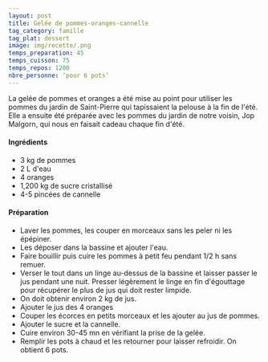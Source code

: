 ```yaml
---
layout: post
title: Gelée de pommes-oranges-cannelle
tag_category: famille
tag_plat: dessert
image: img/recette/.png
temps_preparation: 45
temps_cuisson: 75
temps_repos: 1200
nbre_personne: ‘pour 6 pots’
---
```

La gelée de pommes et oranges a été mise au point pour utiliser les pommes du jardin de Saint-Pierre qui tapissaient la pelouse à la fin de l'été. Elle a ensuite été préparée avec les pommes du jardin de notre voisin, Jop Malgorn, qui nous en faisait cadeau chaque fin d'été.

#### Ingrédients
* 3 kg de pommes
* 2 L d'eau
* 4 oranges
* 1,200 kg de sucre cristallisé
* 4-5 pincées de cannelle

#### Préparation
* Laver les pommes, les couper en morceaux sans les peler ni les épépiner.
* Les déposer dans la bassine et ajouter l'eau.
* Faire bouillir puis cuire les pommes à petit feu pendant 1/2 h sans remuer.
* Verser le tout dans un linge au-dessus de la bassine et laisser passer le jus pendant une nuit. Presser légèrement le linge en fin d'égouttage pour récupérer le plus de jus qui doit rester limpide.
* On doit obtenir environ 2 kg de jus.
* Ajouter le jus des 4 oranges
* Couper les écorces en petits morceaux et les ajouter au jus de pommes.
* Ajouter le sucre et la cannelle.
* Cuire environ 30-45 mn en vérifiant la prise de la gelée.
* Remplir les pots à chaud et les retourner pour laisser refroidir. On obtient 6 pots.
